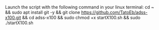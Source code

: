Launch the script with the following command in your linux terminal:
cd ~ && sudo apt install git -y && git clone https://github.com/TatoEb/adss-x100.git && cd adss-x100 && sudo chmod +x startX100.sh && sudo ./startX100.sh
